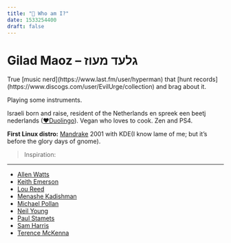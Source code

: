 ```yaml
---
title: "🧔 Who am I?"
date: 1533254400
draft: false
---
```

Gilad Maoz – גלעד מעוז
===
<link rel="stylesheet" href="https://storage.googleapis.com/shell-gems.appspot.com/muziek/muziek.css">
<link rel="stylesheet" href="https://use.fontawesome.com/releases/v5.0.13/css/all.css" integrity="sha384-DNOHZ68U8hZfKXOrtjWvjxusGo9WQnrNx2sqG0tfsghAvtVlRW3tvkXWZh58N9jp" crossorigin="anonymous">
<a href="https://www.last.fm/user/hyperman"><i class="fab fa-lastfm fa-2x"></i></a> <a href="https://www.discogs.com/user/EvilUrge/collection"><i class="fas fa-compact-disc fa-2x"></i></a> <a href="https://open.spotify.com/user/1294927558"><i class="fab fa-spotify fa-2x"></i></a>
True [music nerd](https://www.last.fm/user/hyperman) that [hunt records](https://www.discogs.com/user/EvilUrge/collection) and brag about it.

<i class="icon-guitar"></i><i class="icon-acoustic"></i><i class="icon-harmonica"></i><i class="icon-clarinet"></i><i class="icon-recorder"></i><i class="icon-jazzflute"></i><i class="icon-panflute"></i><i class="icon-kalimba"></i><i class="icon-mouthharp"></i> Playing some instruments.






Israeli born and raise, resident of the Netherlands en spreek een beetj nederlands ([♥Duolingo](https://www.duolingo.com/EvilUrge)).
Vegan who loves to cook. Zen and PS4.

<b>First Linux distro:</b> [Mandrake](https://en.wikipedia.org/wiki/Mandriva_Linux) 2001 with KDE(I know lame of me; but it’s before the glory days of gnome).

>Inspiration:
---
* [Allen Watts](https://en.wikipedia.org/wiki/Neil_Young)
* [Keith Emerson](https://en.wikipedia.org/wiki/Keith_Emerson)
* [Lou Reed](https://en.wikipedia.org/wiki/Lou_Reed)
* [Menashe Kadishman](https://en.wikipedia.org/wiki/Menashe_Kadishman)
* [Michael Pollan](https://en.wikipedia.org/wiki/Michael_Pollan)
* [Neil Young](https://en.wikipedia.org/wiki/Neil_Young)
* [Paul Stamets](https://en.wikipedia.org/wiki/Paul_Stamets)
* [Sam Harris](https://en.wikipedia.org/wiki/Sam_Harris)
* [Terence McKenna](https://en.wikipedia.org/wiki/Terence_McKenna)
